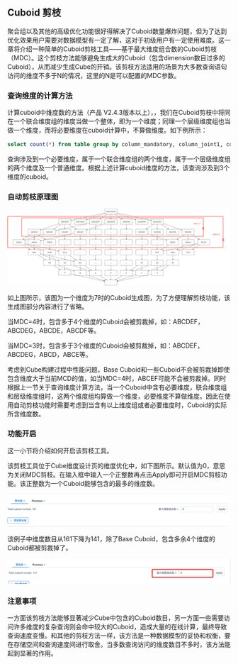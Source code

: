 ## Cuboid 剪枝

聚合组以及其他的高级优化功能很好得解决了Cuboid数量爆炸问题，但为了达到优化效果用户需要对数据模型有一定了解，这对于初级用户有一定使用难度。这一章将介绍一种简单的Cuboid剪枝工具——基于最大维度组合数的Cuboid剪枝（MDC）。这个剪枝方法能够避免生成大的Cuboid（包含dimension数目过多的Cuboid），从而减少生成Cube的开销。该剪枝方法适用的场景为大多数查询语句访问的维度不多于N的情况，这里的N是可以配置的MDC参数。

### 查询维度的计算方法 ###

计算cuboid中维度数的方法（产品 V2.4.3版本以上），，我们在Cuboid剪枝中将同在一个联合维度组的维度当做一个整体，即为一个维度；同理一个层级维度组也当做一个维度，而将必要维度在cuboid计算中，不算做维度。如下例所示：

```sql
select count(*) from table group by column_mandatory, column_joint1, column_joint2, column_hierarchy1, column_hierarchy2, column_normal
```

查询涉及到一个必要维度，属于一个联合维度组的两个维度，属于一个层级维度组的两个维度及一个普通维度。根据上述计算cuboid维度的方法，该查询涉及到3个维度的cuboid。

### 自动剪枝原理图 ###

![Cuboid生成图](images/cuboid_mdc.cn.png)

如上图所示，该图为一个维度为7时的Cuboid生成图，为了方便理解剪枝功能，该生成图部分内容进行了省略。

当MDC=4时，包含多于4个维度的Cuboid会被剪裁掉，如：ABCDEF，ABCDEG，ABCDE，ABCDF等。

当MDC=3时，包含多于3个维度的Cuboid会被剪裁掉，如：ABCDEF，ABCDEG，ABCD，ABCE等。

考虑到Cube构建过程中性能问题，Base Cuboid和一些Cuboid不会被剪裁掉即使包含维度大于当前MCD的值，如当MDC=4时，ABCEF可能不会被剪裁掉。同时根据上一节关于查询维度计算方法，当一个Cuboid中含有必要维度，联合维度组和层级维度组时，这两个维度组均算做一个维度，必要维度不算做维度。因此在使用自动剪枝功能时需要考虑到当含有以上维度组或者必要维度时，Cuboid的实际所含维度数。

### 功能开启 ###

这一小节将介绍如何开启该剪枝工具。

该剪枝工具位于Cube维度设计页的维度优化中，如下图所示。默认值为0，意思为关闭MDC剪枝。在输入框中输入一个正整数再点击Apply即可开启MDC剪枝功能。该正整数为一个Cuboid能够包含的最多的维度数。

![](images/cuboid_pruning_1.png)

该例子中维度数目从161下降为141，除了Base Cuboid，包含多余4个维度的Cuboid都被剪裁掉了。

![](images/cuboid_pruning_2.png)



### 注意事项 ###

一方面该剪枝方法能够显著减少Cube中包含的Cuboid数目，另一方面一些需要访问许多维度的复杂查询则会命中较大的Cuboid，造成大量的在线计算，最终导致查询速度变慢。和其他的剪枝方法一样，该方法是一种数据模型的妥协和权衡，要在存储空间和查询速度间进行取舍。当多数查询访问的维度数目不多时，该方法能起到显著的作用。
